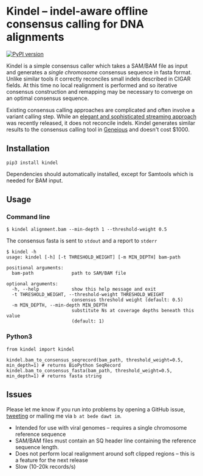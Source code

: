 # Kindel – indel-aware offline consensus calling for DNA alignments
[![PyPI version](https://badge.fury.io/py/kindel.svg)](https://badge.fury.io/py/kindel)

Kindel is a simple consensus caller which takes a SAM/BAM file as input and generates a *single chromosome* consensus sequence in fasta format. Unlike similar tools it correctly reconciles small indels described in CIGAR fields. At this time no local realignment is performed and so iterative consensus construction and remapping may be necessary to converge on an optimal consensus sequence.

Existing consensus calling approaches are complicated and often involve a variant calling step. While an [elegant and sophisticated streaming approach](https://github.com/karel-brinda/ococo) was recently released, it does not reconcile indels. Kindel generates similar results to the consensus calling tool in [Geneious](http://www.geneious.com/) and doesn't cost $1000.

## Installation
```
pip3 install kindel
```
Dependencies should automatically installed, except for Samtools which is needed for BAM input.

## Usage
### Command line
```
$ kindel alignment.bam --min-depth 1 --threshold-weight 0.5
```
The consensus fasta is sent to `stdout` and a report to `stderr`
```
$ kindel -h
usage: kindel [-h] [-t THRESHOLD_WEIGHT] [-m MIN_DEPTH] bam-path

positional arguments:
  bam-path              path to SAM/BAM file

optional arguments:
  -h, --help            show this help message and exit
  -t THRESHOLD_WEIGHT, --threshold-weight THRESHOLD_WEIGHT
                        consensus threshold weight (default: 0.5)
  -m MIN_DEPTH, --min-depth MIN_DEPTH
                        substitute Ns at coverage depths beneath this value
                        (default: 1)
```

### Python3
```
from kindel import kindel

kindel.bam_to_consensus_seqrecord(bam_path, threshold_weight=0.5, min_depth=1) # returns BioPython SeqRecord
kindel.bam_to_consensus_fasta(bam_path, threshold_weight=0.5, min_depth=1) # returns fasta string
```

## Issues
Please let me know if you run into problems by opening a GitHub issue, [tweeting](https://twitter.com/beconstant) or mailing me via `b at bede dawt im`.
- Intended for use with viral genomes – requires a single chromosome reference sequence
- SAM/BAM files must contain an SQ header line containing the reference sequence length.
- Does not perform local realignment around soft clipped regions – this is a feature for the next release
- Slow (10-20k records/s)
